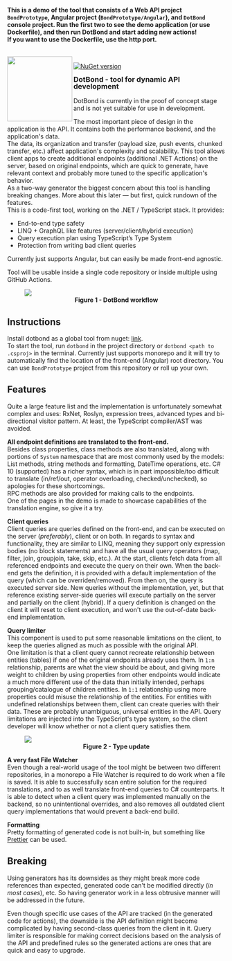 ﻿**This is a demo of the tool that consists of a Web API project `BondPrototype`, Angular project (`BondPrototype/Angular`), and `DotBond` console project.
Run the first two to see the demo application (or use Dockerfile), and then run DotBond and start adding new actions!**<br/>
**If you want to use the Dockerfile, use the http port.**

<br/>
<img align="left" src="https://i.imgur.com/qfZKQUJ.png" width="150" />

[![NuGet version](https://badge.fury.io/nu/xseine.dotbond.svg)](https://badge.fury.io/nu/xseine.dotbond)

<h3 style="margin-top: 0; line-height: 1">DotBond - tool for dynamic API development</h3>

DotBond is currently in the proof of concept stage and is not yet suitable for use in development.

The most important piece of design in the application is the API. It contains both the performance backend, and the application's data.<br/>
The data, its organization and transfer (payload size, push events, chunked transfer, etc.) affect application's complexity and scalability.
This tool allows client apps to create additional endpoints (additional .NET Actions) on the server, based on original endpoints,
which are quick to generate, have relevant context and probably more tuned to the specific application's behavior.<br/>
As a two-way generator the biggest concern about this tool is handling breaking changes. More about this later —
but first, quick rundown of the features.<br/>
This is a code-first tool, working on the .NET / TypeScript stack.
It provides:
- End-to-end type safety
- LINQ + GraphQL like features (server/client/hybrid execution)
- Query execution plan using TypeScript’s Type System
- Protection from writing bad client queries

Currently just supports Angular, but can easily be made front-end agnostic.

Tool will be usable inside a single code repository or inside multiple using GitHub Actions.

<figure>
<img src="https://i.imgur.com/d0DVlfy.png" />
<figcaption align = "center"><b>Figure 1 - DotBond workflow</b></figcaption>
</figure>

## Instructions

Install dotbond as a global tool from nuget: [link](https://www.nuget.org/packages/xseine.DotBond/).<br/>
To start the tool, run `dotbond` in the project directory or `dotbond <path to .csproj>` in the terminal. Currently just supports monorepo
and it will try to automatically find the location of the front-end (Angular) root directory. 
You can use `BondPrototype` project from this repository or roll up your own.  

## Features

Quite a large feature list and the implementation is unfortunately somewhat complex and uses: RxNet, Roslyn, expression trees,
advanced types and bi-directional visitor pattern. At least, the TypeScript compiler/AST was avoided.

**All endpoint definitions are translated to the front-end.** <br/>
Besides class properties, class methods are also translated, along with portions of `System` namespace
that are most commonly used by the models: List methods, string methods and formatting, DateTime operations, etc.
C# 10 (supported) has a richer syntax, which is in part impossible/too difficult to translate (in/ref/out, operator overloading, checked/unchecked),
so apologies for these shortcomings.<br/>
RPC methods are also provided for making calls to the endpoints.<br/>
One of the pages in the demo is made to showcase capabilities of the translation engine, so give it a try.

**Client queries** <br/>
Client queries are queries defined on the front-end, and can be executed on the server (_preferably_), client or on both.
In regards to syntax and functionality, they are similar to LINQ, meaning they support only expression bodies (no block statements) 
and have all the usual query operators (map, filter, join, groupjoin, take, skip, etc.).
At the start, clients  fetch data from all referenced endpoints and execute the query on their own.
When the back-end gets the definition, it is provided with a default implementation of the query (which can be overriden/removed).
From then on, the query is executed server side. New queries without the implementation, yet, but that reference existing server-side queries
will execute partially on the server and partially on the client (hybrid).
If a query definition is changed on the client it will reset to client execution, and won't use the out-of-date back-end implementation.

**Query limiter** <br/>
This component is used to put some reasonable limitations on the client,
to keep the queries aligned as much as possible with the original API. <br/>
One limitation
is that a client query cannot recreate relationship between entities (tables) if one of the original endpoints already uses them.
In `1:n` relationship, parents are what the view should be about, and giving more weight to children by using properties from other endpoints 
would indicate a much more different use of the data than initially intended, perhaps grouping/catalogue of children entities.
In `1:1` relationship using more properties could misuse the relationship of the entities.
For entities with undefined relationships between them, client can create queries with their data.
These are probably unambiguous, universal entities in the API.
Query limitations are injected into the TypeScript's type system, so the client developer will know whether or not a client query satisfies them.

<figure>
<img src="https://i.imgur.com/F4rWlFU.gif" />
<figcaption align = "center"><b>Figure 2 - Type update</b></figcaption>
</figure>

**A very fast File Watcher** <br/>
Even though a real-world usage of the tool might be between two different repositories, in a monorepo a File Watcher is required
to do work when a file is saved. It is able to successfully scan entire solution for the required translations, and to as well
translate front-end queries to C# counterparts. It is able to detect when a client query was implemented manually on the backend,
so no unintentional overrides, and also removes all outdated client query implementations that would prevent a back-end build.


**Formatting** <br/>
Pretty formatting of generated code is not built-in, but something like [Prettier](https://prettier.io/docs/en/editors.html) can be used.

## Breaking 

Using generators has its downsides as they might break more code references than expected, 
generated code can't be modified directly (*in most cases*), etc.
So having generator work in a less obtrusive manner will be addressed in the future.

Even though specific use cases of the API are tracked (in the generated code for actions),
the downside is the API definition might become complicated by having second-class queries from the client in it.
Query limiter is responsible for making correct decisions based on the analysis of the API and predefined rules
so the generated actions are ones that are quick and easy to upgrade.